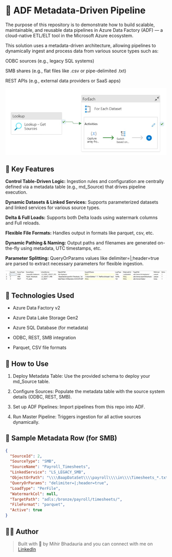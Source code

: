 # 💼 ADF Metadata-Driven Pipeline

The purpose of this repository is to demonstrate how to build scalable, maintainable, and reusable data pipelines in Azure Data Factory (ADF) — a cloud-native ETL/ELT tool in the Microsoft Azure ecosystem.

This solution uses a metadata-driven architecture, allowing pipelines to dynamically ingest and process data from various source types such as:

ODBC sources (e.g., legacy SQL systems)

SMB shares (e.g., flat files like .csv or pipe-delimited .txt)

REST APIs (e.g., external data providers or SaaS apps)

![ADF Pipeline image](/images/adf_pipeline_1.jpg)

## 🧠 Key Features

**Control Table-Driven Logic:** Ingestion rules and configuration are centrally defined via a metadata table (e.g., md_Source) that drives pipeline execution.

**Dynamic Datasets & Linked Services:** Supports parameterized datasets and linked services for various source types.

**Delta & Full Loads:** Supports both Delta loads using watermark columns and Full reloads.

**Flexible File Formats:** Handles output in formats like parquet, csv, etc.

**Dynamic Pathing & Naming:** Output paths and filenames are generated on-the-fly using metadata, UTC timestamps, etc.

**Parameter Splitting:** QueryOrParams values like delimiter=|;header=true are parsed to extract necessary parameters for flexible ingestion.

![Metadata table image](/images/md_source.jpg)

## 🧪 Technologies Used

* Azure Data Factory v2

* Azure Data Lake Storage Gen2

* Azure SQL Database (for metadata)

* ODBC, REST, SMB integration

* Parquet, CSV file formats

## 🔧 How to Use

1. Deploy Metadata Table: Use the provided schema to deploy your md_Source table.

2. Configure Sources: Populate the metadata table with the source system details (ODBC, REST, SMB).

3. Set up ADF Pipelines: Import pipelines from this repo into ADF.

4. Run Master Pipeline: Triggers ingestion for all active sources dynamically.

## 🧩 Sample Metadata Row (for SMB)
```json
{
  "SourceId": 2,
  "SourceType": "SMB",
  "SourceName": "Payroll_Timesheets",
  "LinkedService": "LS_LEGACY_SMB",
  "ObjectOrPath": "\\\\BaapDataSet\\\\payroll\\\\in\\\\Timesheets_*.txt",
  "QueryOrParams": "delimiter=|;header=true",
  "LoadType": "PerFile",
  "WatermarkCol": null,
  "TargetPath": "adls:/bronze/payroll/timesheets/",
  "FileFormat": "parquet",
  "Active": true
}
```

## 👨‍💻 Author

> Built with 💪 by Mihir Bhadauria and you can connect with me on [LinkedIn](https://www.linkedin.com/in/mihir-bhadauria/)
